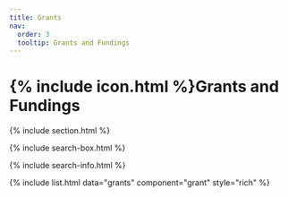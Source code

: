 ```yaml
---
title: Grants
nav:
  order: 3
  tooltip: Grants and Fundings
---
```


# {% include icon.html %}Grants and Fundings

{% include section.html %}

{% include search-box.html %}

{% include search-info.html %}

{% include list.html data="grants" component="grant" style="rich" %}
